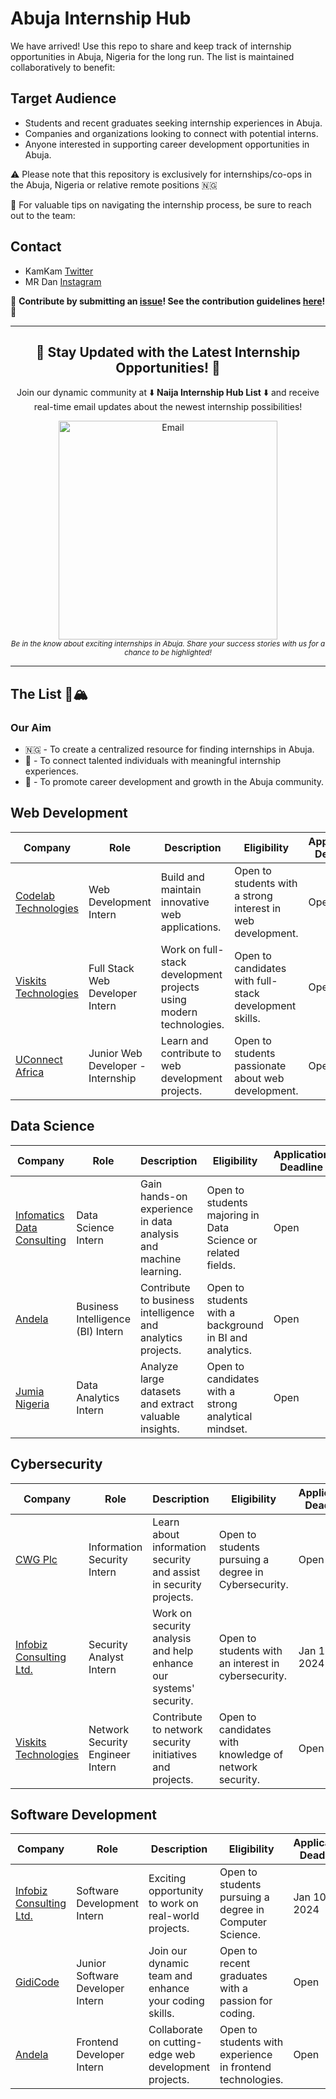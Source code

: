 # Abuja Internship Hub

We have arrived! Use this repo to share and keep track of internship opportunities in Abuja, Nigeria for the long run. The list is maintained collaboratively to benefit:

## Target Audience

* Students and recent graduates seeking internship experiences in Abuja.
* Companies and organizations looking to connect with potential interns.
* Anyone interested in supporting career development opportunities in Abuja.


:warning: Please note that this repository is exclusively for internships/co-ops in the Abuja, Nigeria or relative remote positions 🇳🇬

🧠 For valuable tips on navigating the internship process, be sure to reach out to the team:

## Contact

* KamKam [Twitter](https://twitter.com/BIG_KAMKAM)
* MR Dan [Instagram](https://instagram.com/dans.io?igshid=ZDdkNTZiNTM=)

🙏 **Contribute by submitting an [issue](#)! See the contribution guidelines [here](./CONTRIBUTING.md)!** 🙏


---
<div align="center">
	<h2>🚀 Stay Updated with the Latest Internship Opportunities! 🌟</h2>
	<p>
		Join our dynamic community at ⬇️ <strong>Naija Internship Hub List</strong> ⬇️ and receive real-time email updates about the newest internship possibilities!
		<br>
		<div>
			<a href="https://naijainternshiphublist.com">
          <img src="https://i.imgur.com/n8ZX4tt.png" width="350" alt="Email">
        </a>
		</div>
		<sub><i>Be in the know about exciting internships in Abuja. Share your success stories with us for a chance to be highlighted!</i></sub>
	</p>
</div>



---

## The List 🚴🏔

### Our Aim
 - 🇳🇬 - To create a centralized resource for finding internships in Abuja.
 - 🛂 - To connect talented individuals with meaningful internship experiences.
 - 💸 - To promote career development and growth in the Abuja community.

<!-- Please leave a one line gap between this and the table TABLE_START (DO NOT CHANGE THIS LINE) -->

## Web Development

| Company | Role | Description | Eligibility | Application Deadline | Contact |
| ------- | ---- | ----------- | ------------ | --------------------- | ------- |
| [Codelab Technologies](https://www.codelabtech.com/) | Web Development Intern | Build and maintain innovative web applications. | Open to students with a strong interest in web development. | Open | info@codelabtech.com |
| [Viskits Technologies](https://www.viskits.com/) | Full Stack Web Developer Intern | Work on full-stack development projects using modern technologies. | Open to candidates with full-stack development skills. | Open | careers@viskits.com |
| [UConnect Africa](https://www.uconnectafrica.com/) | Junior Web Developer - Internship | Learn and contribute to web development projects. | Open to students passionate about web development. | Open | internship@uconnectafrica.com |

## Data Science

| Company | Role | Description | Eligibility | Application Deadline | Contact |
| ------- | ---- | ----------- | ------------ | --------------------- | ------- |
| [Infomatics Data Consulting](https://www.infomaticsdata.com/) | Data Science Intern | Gain hands-on experience in data analysis and machine learning. | Open to students majoring in Data Science or related fields. | Open | careers@infomaticsdata.com |
| [Andela](https://andela.com/) | Business Intelligence (BI) Intern | Contribute to business intelligence and analytics projects. | Open to students with a background in BI and analytics. | Open | recruitment@andela.com |
| [Jumia Nigeria](https://www.jumia.com.ng/) | Data Analytics Intern | Analyze large datasets and extract valuable insights. | Open to candidates with a strong analytical mindset. | Open | jobs@jumia.com |

## Cybersecurity

| Company | Role | Description | Eligibility | Application Deadline | Contact |
| ------- | ---- | ----------- | ------------ | --------------------- | ------- |
| [CWG Plc](https://www.cwg-plc.com/) | Information Security Intern | Learn about information security and assist in security projects. | Open to students pursuing a degree in Cybersecurity. | Open | info@cwg-plc.com |
| [Infobiz Consulting Ltd.](https://www.infobiz.com/) | Security Analyst Intern | Work on security analysis and help enhance our systems' security. | Open to students with an interest in cybersecurity. | Jan 10, 2024 | hr@infobiz.com |
| [Viskits Technologies](https://www.viskits.com/) | Network Security Engineer Intern | Contribute to network security initiatives and projects. | Open to candidates with knowledge of network security. | Open | careers@viskits.com |


## Software Development

| Company | Role | Description | Eligibility | Application Deadline | Contact |
| ------- | ---- | ----------- | ------------ | --------------------- | ------- |
| [Infobiz Consulting Ltd.](https://www.infobiz.com/) | Software Development Intern | Exciting opportunity to work on real-world projects. | Open to students pursuing a degree in Computer Science. | Jan 10, 2024 | hr@infobiz.com |
| [GidiCode](https://www.gidicode.com/) | Junior Software Developer Intern | Join our dynamic team and enhance your coding skills. | Open to recent graduates with a passion for coding. | Open | careers@gidicode.com |
| [Andela](https://andela.com/) | Frontend Developer Intern | Collaborate on cutting-edge web development projects. | Open to students with experience in frontend technologies. | Open | recruitment@andela.com |
